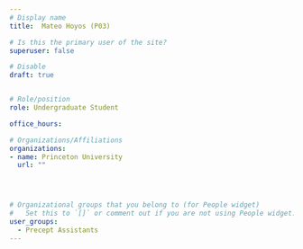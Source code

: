 ```yaml
---
# Display name
title:  Mateo Hoyos (P03)

# Is this the primary user of the site?
superuser: false

# Disable
draft: true


# Role/position
role: Undergraduate Student

office_hours:

# Organizations/Affiliations
organizations:
- name: Princeton University
  url: ""




# Organizational groups that you belong to (for People widget)
#   Set this to `[]` or comment out if you are not using People widget.
user_groups:
  - Precept Assistants
---
```

